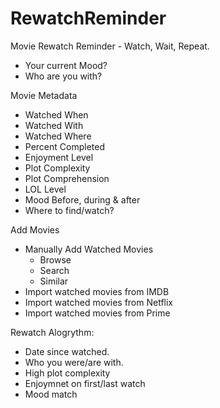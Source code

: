 # RewatchReminder
Movie Rewatch Reminder - Watch, Wait, Repeat.

- Your current Mood?
- Who are you with?

Movie Metadata

- Watched When
- Watched With
- Watched Where
- Percent Completed
- Enjoyment Level
- Plot Complexity
- Plot Comprehension
- LOL Level
- Mood Before, during & after
- Where to find/watch?

Add Movies

- Manually Add Watched Movies
  - Browse
  - Search
  - Similar
- Import watched movies from IMDB
- Import watched movies from Netflix
- Import watched movies from Prime

Rewatch Alogrythm:

- Date since watched.
- Who you were/are with.
- High plot complexity
- Enjoymnet on first/last watch
- Mood match
